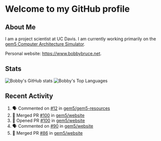 # Welcome to my GitHub profile

## About Me

I am a project scientist at UC Davis. I am currently working primarily on the [gem5 Computer Architecture Simulator](https://github.com/gem5).

Personal website: <https://www.bobbybruce.net>.

## Stats

![Bobby's GitHub stats](https://github-readme-stats.vercel.app/api?username=bobbyrbruce&show_icons=true&theme=responsive&include_all_commits=true&count_private=true&show=reviews&disable_animations=true)
![Bobby's Top Languages ](https://github-readme-stats.vercel.app/api/top-langs/?username=bobbyrbruce&layout=compact&theme=responsive&count_private=true&langs_count=10&disable_animations=true)

## Recent Activity

<!--START_SECTION:activity-->
1. 🗣 Commented on [#12](https://github.com/gem5/gem5-resources/pull/12#issuecomment-1899137307) in [gem5/gem5-resources](https://github.com/gem5/gem5-resources)
2. 🎉 Merged PR [#100](https://github.com/gem5/website/pull/100) in [gem5/website](https://github.com/gem5/website)
3. 💪 Opened PR [#100](https://github.com/gem5/website/pull/100) in [gem5/website](https://github.com/gem5/website)
4. 🗣 Commented on [#90](https://github.com/gem5/website/pull/90#issuecomment-1894559222) in [gem5/website](https://github.com/gem5/website)
5. 🎉 Merged PR [#86](https://github.com/gem5/website/pull/86) in [gem5/website](https://github.com/gem5/website)
<!--END_SECTION:activity-->
